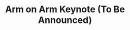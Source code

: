 ---
categories:
- bkk19
description: Details TBD
image:
  featured: 'true'
  path: /assets/images/featured-images/bkk19/BKK19-300K2.png
session_attendee_num: '17'
session_id: BKK19-300K2
session_room: 'Keynote Room (World Ballroom BC) '
session_slot:
  end_time: '2019-04-03 11:10:00'
  start_time: '2019-04-03 10:40:00'
session_speakers: []
session_track: Keynote
tag: session
tags:
- Arm on Arm
title: Arm on Arm Keynote (To Be Announced)
---